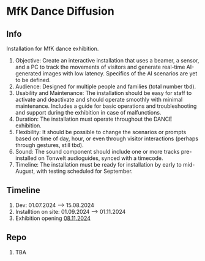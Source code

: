 # MfK Dance Diffusion

## Info

Installation for MfK dance exhibition. 

1. Objective: Create an interactive installation that uses a beamer, a sensor, and a PC to track the movements of visitors and generate real-time AI-generated images with low latency. Specifics of the AI scenarios are yet to be defined.
2. Audience: Designed for multiple people and families (total number tbd).
3. Usability and Maintenance: The installation should be easy for staff to activate and deactivate and should operate smoothly with minimal maintenance. Includes a guide for basic operations and troubleshooting and support during the exhibition in case of malfunctions.
4. Duration: The installation must operate throughout the DANCE exhibition.
5. Flexibility: It should be possible to change the scenarios or prompts based on time of day, hour, or even through visitor interactions (perhaps through gestures, still tbd).
6. Sound: The sound component should include one or more tracks pre-installed on Tonwelt audioguides, synced with a timecode.
7. Timeline: The installation must be ready for installation by early to mid-August, with testing scheduled for September.

## Timeline

1. Dev: 01.07.2024 --> 15.08.2024
2. Installtion on site: 01.09.2024 --> 01.11.2024
3. Exhibition opening [08.11.2024](https://www.mfk.ch/en/visit/exhibitions/future-exhibitions)

## Repo

1. TBA
